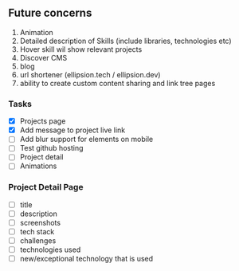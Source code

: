## Future concerns

1. Animation
2. Detailed description of Skills (include libraries, technologies etc)
3. Hover skill wil show relevant projects
4. Discover CMS
5. blog
6. url shortener (ellipsion.tech / ellipsion.dev)
7. ability to create custom content sharing and link tree pages

### Tasks

* [X] Projects page
* [X] Add message to project live link
* [ ] Add blur support for elements on mobile
* [ ] Test github hosting
* [ ] Project detail
* [ ] Animations

### Project Detail Page

* [ ] title
* [ ] description
* [ ] screenshots
* [ ] tech stack
* [ ] challenges
* [ ] technologies used
* [ ] new/exceptional technology that is used
